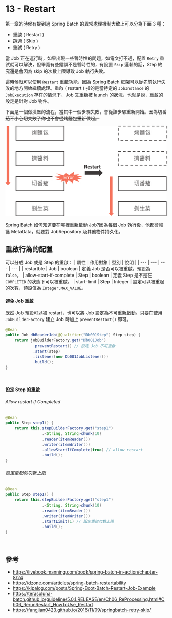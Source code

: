 # 13 - Restart
第一章的時候有提到過 Spring Batch 的異常處理機制大致上可以分為下面 3 種：
* 重啟 ( Restart )
* 跳過 ( Skip )
* 重試 ( Retry )

當 Job 正在運行時，如果出現一些暫時性的問題，如電文打不通，配置 `Retry` 重試就可以解決，但畢竟有些錯誤不是暫時性的，有設置 `Skip` 邏輯的話，Step 終究還是會因為 skip 的次數上限導致 Job 執行失敗。

這時候就可以使用 `Restart` 重啟功能，因為 Spring Batch 框架可以從先前執行失敗的地方開始繼續處理。重啟 ( restart ) 指的是當特定的 `JobInstance` 的 `JobExecution` 存在的情況下，Job 又重新被 launch 的狀況，也就是說，重啟的設定是針對 Job 物件。

下面是一個做漢堡的流程，當其中一個步驟失敗，會從該步驟重新開始。~~因為切番茄不小心切失敗了你也不會從烤麵包重新做起。~~

![](/images/13-1.png)

Spring Batch 如何知道要在哪裡重新啟動 Job?因為每個 Job 執行後，他都會維護 MetaData，就要對 JobRepository 及其他物件持久化。

## 重啟行為的配置
可以分成 Job 或是 Step 的重啟：
| 屬性 | 作用對象 | 型別 | 說明 |
| --- | --- | --- | --- |
| restartble | Job | boolean | 定義 Job 是否可以被重啟，預設為 `false`。
| allow-start-if-complete | Step | boolean | 定義 Step 是不是在 `COMPLETED` 的狀態下可以被重啟。
| start-limit | Step | Integer | 設定可以被重起的次數，預設值為 `Integer.MAX_VALUE`。

#### 避免 Job 重啟
既然 Job 預設可以被 restart，也可以將 Job 設定為不可重新啟動。只要在使用 `JobBuilderFactory` 建立 Job 時加上 `preventRestart()` 即可。

```java
@Bean
public Job dbReaderJob(@Qualifier("Db001Step") Step step) {
    return jobBuilderFactory.get("Db001Job")
            .preventRestart() // 設定 Job 不可重啟
            .start(step)
            .listener(new Db001JobListener())
            .build();
}
```
<br/>

#### 設定 Step 的重啟
###### Allow restart if Completed
```java
@Bean
public Step step1() {
	return this.stepBuilderFactory.get("step1")
                .<String, String>chunk(10)
                .reader(itemReader())
                .writer(itemWriter())
                .allowStartIfComplete(true) // allow restart
                .build();
}
```

###### 設定重起的次數上限
```java
@Bean
public Step step1() {
	return this.stepBuilderFactory.get("step1")
                .<String, String>chunk(10)
                .reader(itemReader())
                .writer(itemWriter())
                .startLimit(1) // 設定重啟次數上限
                .build();
}
```
<br/>

## 參考
* https://livebook.manning.com/book/spring-batch-in-action/chapter-8/24
* https://dzone.com/articles/spring-batch-restartability
* https://kipalog.com/posts/Spring-Boot-Batch-Restart-Job-Example
* https://terasoluna-batch.github.io/guideline/5.0.1.RELEASE/en/Ch06_ReProcessing.html#Ch06_RerunRestart_HowToUse_Restart
* https://fangjian0423.github.io/2016/11/09/springbatch-retry-skip/
